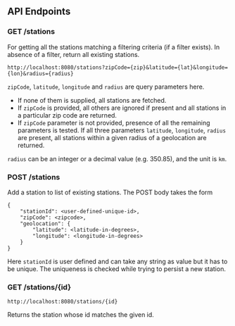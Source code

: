## API Endpoints

### GET /stations
For getting all the stations matching a filtering criteria (if a filter exists). In absence of a filter, return all existing stations.

`http://localhost:8080/stations?zipCode={zip}&latitude={lat}&longitude={lon}&radius={radius}`

`zipCode`, `latitude`, `longitude` and `radius` are query parameters here. 

- If none of them is supplied, all stations are fetched.
- If `zipCode` is provided, all others are ignored if present and all stations in a particular zip code are returned.
- If `zipCode` parameter is not provided, presence of all the remaining parameters is tested. If all three parameters
`latitude`, `longitude`, `radius` are present, all stations within a given radius of a geolocation are returned.

`radius` can be an integer or a decimal value (e.g. 350.85), and the unit is `km`.
### POST /stations
Add a station to list of existing stations.
The POST body takes the form

    {
        "stationId": <user-defined-unique-id>,
        "zipCode": <zipcode>,
        "geolocation": {
            "latitude": <latitude-in-degrees>,
            "longitude": <longitude-in-degrees>
        }
    }

Here `stationId` is user defined and can take any string as value but it has to be unique. The uniqueness is checked while trying to persist a new station.

### GET /stations/{id}

`http://localhost:8080/stations/{id}`

Returns the station whose id matches the given id.